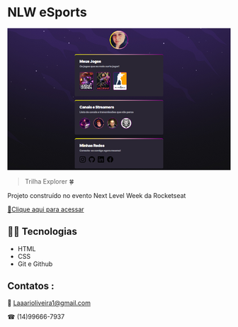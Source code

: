 # NLW eSports 

![preview](./.github/preview.png)

>   Trilha Explorer 🍀

Projeto construído no evento Next Level Week da Rocketseat

[ 🔗Clique aqui para acessar](https://laaarioliveira.github.io/NLW/)

## 👩‍💻 Tecnologias

- HTML
- CSS
- Git e Github

## Contatos :

📧 Laaarioliveira1@gmail.com

☎ (14)99666-7937